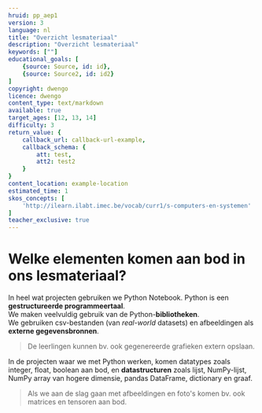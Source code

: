 ```yaml
---
hruid: pp_aep1
version: 3
language: nl
title: "Overzicht lesmateriaal"
description: "Overzicht lesmateriaal"
keywords: [""]
educational_goals: [
    {source: Source, id: id}, 
    {source: Source2, id: id2}
]
copyright: dwengo
licence: dwengo
content_type: text/markdown
available: true
target_ages: [12, 13, 14]
difficulty: 3
return_value: {
    callback_url: callback-url-example,
    callback_schema: {
        att: test,
        att2: test2
    }
}
content_location: example-location
estimated_time: 1
skos_concepts: [
    'http://ilearn.ilabt.imec.be/vocab/curr1/s-computers-en-systemen'
]
teacher_exclusive: true
---
```


# Welke elementen komen aan bod in ons lesmateriaal?

In heel wat projecten gebruiken we Python Notebook. Python is een **gestructureerde programmeertaal**. <br>
We maken veelvuldig gebruik van de Python-**bibliotheken**. <br>
We gebruiken csv-bestanden (van *real-world* datasets) en afbeeldingen als **externe gegevensbronnen**. 

> De leerlingen kunnen bv. ook gegenereerde grafieken extern opslaan.

In de projecten waar we met Python werken, komen datatypes zoals integer, float, boolean aan bod, en **datastructuren** zoals lijst, NumPy-lijst, NumPy array van hogere dimensie, pandas DataFrame, dictionary en graaf. 

> Als we aan de slag gaan met afbeeldingen en foto's komen bv. ook matrices en tensoren aan bod.   



